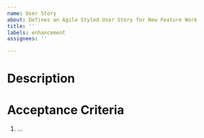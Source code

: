```yaml
---
name: User Story
about: Defines an Agile Styled User Story for New Feature Work
title: ''
labels: enhancement
assignees: ''

---
```


# Description
<!-- As a ___ I want ___ so that ___ -->

# Acceptance Criteria
1. ...
